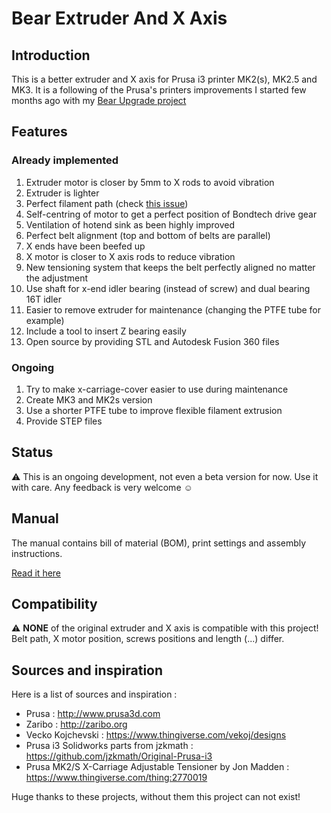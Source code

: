 # Bear Extruder And X Axis


## Introduction

This is a better extruder and X axis for Prusa i3 printer MK2(s), MK2.5 and MK3. It is a following of the Prusa's printers improvements I started few months ago with my [Bear Upgrade project](https://github.com/gregsaun/prusa_i3_bear_upgrade)


## Features

### Already implemented

1. Extruder motor is closer by 5mm to X rods to avoid vibration
1. Extruder is lighter
1. Perfect filament path (check [this issue](https://github.com/prusa3d/Original-Prusa-i3/issues/51))
1. Self-centring of motor to get a perfect position of Bondtech drive gear
1. Ventilation of hotend sink as been highly improved
1. Perfect belt alignment (top and bottom of belts are parallel)
1. X ends have been beefed up
1. X motor is closer to X axis rods to reduce vibration
1. New tensioning system that keeps the belt perfectly aligned no matter the adjustment
1. Use shaft for x-end idler bearing (instead of screw) and dual bearing 16T idler
1. Easier to remove extruder for maintenance (changing the PTFE tube for example)
1. Include a tool to insert Z bearing easily
1. Open source by providing STL and Autodesk Fusion 360 files

### Ongoing

1. Try to make x-carriage-cover easier to use during maintenance
1. Create MK3 and MK2s version
1. Use a shorter PTFE tube to improve flexible filament extrusion
1. Provide STEP files


## Status

:warning: This is an ongoing development, not even a beta version for now. Use it with care. Any feedback is very welcome :relaxed:


## Manual

The manual contains bill of material (BOM), print settings and assembly instructions.

[Read it here](manual/)


## Compatibility

:warning: **NONE** of the original extruder and X axis is compatible with this project! Belt path, X motor position, screws positions and length (...) differ.


## Sources and inspiration

Here is a list of sources and inspiration :

* Prusa : http://www.prusa3d.com
* Zaribo : http://zaribo.org
* Vecko Kojchevski : https://www.thingiverse.com/vekoj/designs
* Prusa i3 Solidworks parts from jzkmath : https://github.com/jzkmath/Original-Prusa-i3
* Prusa MK2/S X-Carriage Adjustable Tensioner by Jon Madden : https://www.thingiverse.com/thing:2770019

Huge thanks to these projects, without them this project can not exist!

